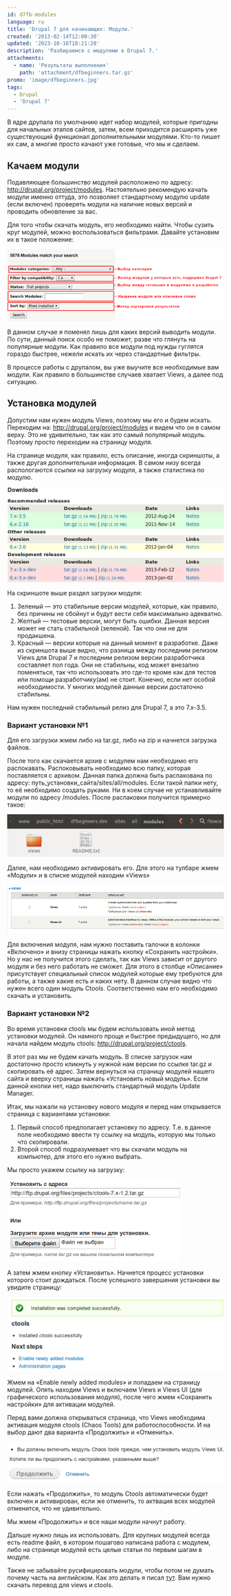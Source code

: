 ```yaml
---
id: d7fb-modules
language: ru
title: 'Drupal 7 для начинающих: Модули.'
created: '2013-02-14T12:00:30'
updated: '2023-10-16T18:21:20'
description: 'Разбираемся с модулями в Drupal 7.'
attachments:
  - name: 'Результаты выполнения'
    path: 'attachment/dfbeginners.tar.gz'
promo: 'image/dfbeginners.jpg'
tags:
  - Drupal
  - 'Drupal 7'
---
```


В ядре друпала по умолчанию идет набор модулей, которые пригодны для начальных
этапов сайтов, затем, всем приходится расширять уже существующий функционал
дополнительными модулями. Кто-то пишет их сам, а многие просто качают уже
готовые, что мы и сделаем.

## Качаем модули

Подавляющее большинство модулей расположено по
адресу: <http://drupal.org/project/modules>. Настоятельно рекомендую качать
модули именно оттуда, это позволяет стандартному модулю update (если включен)
проверять модули на наличие новых версий и проводить обновление за вас.

Для того чтобы скачать модуль, его необходимо найти. Чтобы сузить круг модулей,
можно воспользоваться фильтрами. Давайте установим их в такое положение:

![Фильтр модулей.](image/1.png)

В данном случае я поменял лишь для каких версий выводить модули. По сути, данный
поиск особо не поможет, разве что глянуть на популярные модули. Как правило все
модули под нужды гуглятся гораздо быстрее, нежели искать их через стандартные
фильтры.

В процессе работы с друпалом, вы уже выучите все необходимые вам модули. Как
правило в большинстве случаев хватает Views, а далее под ситуацию.

## Установка модулей

Допустим нам нужен модуль Views, поэтому мы его и будем искать. Переходим
на: <http://drupal.org/project/modules> и видем что он в самом верху. Это не
удивительно, так как это самый популярный модуль. Поэтому просто переходим на
страницу модуля.

На странице модуля, как правило, есть описание, иногда скриншоты, а также другая
дополнительная информация. В самом низу всегда распологаются ссылки на загрузку
модуля, а также статистика по модулю.

![Загрузка модуля.](image/2.png)

На скриншоте выше раздел загрузки модуля:

1. Зеленый — это стабильные версии модулей, которые, как правило, без причины не
   сбойнут и будут вести себя максимально адекватно.
2. Желтый — тестовые версии, могут быть ошибки. Данная версия может не стать
   стабильной (зеленой). Так что они не для продакшена.
3. Красный — версии которые на данный момент в разработке. Даже из скриншота
   выше видно, что разница между последним релизом Views для Drupal 7 и
   последним релизом версии разработчика составляет пол года. Они не стабильны,
   код может внезапно поменяться, так что использовать это где-то кроме как для
   тестов или помощи разработчику(ам) не стоит. Конечно, если нет особой
   необходимости. У многих модулей данные версии достаточно стабильны.

Нам нужен последний стабильный релиз для Drupal 7, а это 7.x-3.5.

### Вариант установки №1

Для его загрузки жмем либо на tar.gz, либо на zip и начнется загрузка файлов.

После того как скачается архив с модулем нам необходимо его распокавать.
Распоковывать необходимо всю папку, которая поставляется с архивом. Данная папка
должна быть распакована по адресу: путь_установки_сайта/sites/all/modules.
Если такой папки нету, то её необходимо создать руками. Ни в коем случае не
устанавливайте модули по адресу /modules. После распаковки получится примерно
такое:

![Модуль в папке.](image/3.png)

Далее, нам необходимо активировать его. Для этого на тулбаре жмем «Модули» и в
списке модулей находим «Views»

![Активация модуля.](image/4.png)

Для включения модуля, нам нужно поставить галочки в колонки «Включено» и внизу
страницы нажать кнопку «Сохранить настройки». Но у нас не получится этого
сделать, так как Views зависит от другого модуля и без него работать не сможет.
Для этого в столбце «Описание» присутствует специальный список модулей которые
ему требуются для работы, а также какие есть и каких нету. В данном случае видно
что нужен всего один модуль Ctools. Соответственно нам его необходимо скачать и
установить.

### Вариант установки №2

Во время установки ctools мы будем использовать иной метод установки модулей. Он
намного проще и быстрее предыдущего, но для начала найдем модуль
ctools: <http://drupal.org/project/ctools>.

В этот раз мы не будем качать модуль. В списке загрузок нам достаточно просто
кликнуть у нужной нам версии по ссылке tar.gz и скопировать её адрес. Затем
вернуться на страницу модулей нашего сайта и вверху страницы нажать «Установить
новый модуль». Если данной кнопки нет, надо выключить стандартный модуль Update
Manager.

Итак, мы нажали на установку нового модуля и перед нам открывается страница с
вариантами установки:

1. Первый способ предполагает установку по адресу. Т.е. в данное поле необходимо
   ввести ту ссылку на модуль, которую мы только что скопировали.
2. Второй способ подразумевает что вы скачали модуль на компьютер, для этого его
   нужно выбрать.

Мы просто укажем ссылку на загрузку:

![Автоматическая установка модулей.](image/5.png)

А затем жмем кнопку «Установить». Начнется процесс установки которого стоит
дождаться. После успешного завершения установки вы увидите страницу:

![Успешная установка модуля.](image/6.png)

Жмем на «Enable newly added modules» и попадаем на страницу модулей. Опять
находим Views и включаем Views и Views UI (для графического использования
модуля), после чего жмем «Сохранить настройки» для активации модулей.

Перед вами должна открываться страница, что Views необходима активация модуля
ctools (Chaos Tools) для работоспособности. И на выбор дают два варианта
«Продолжить» и «Отменить».

![Включение зависимых модулей.](image/7.png)

Если нажать «Продолжить», то модуль Ctools автоматически будет включен и
активирован, если же отменить, то актвация всех модулей отменится, что не
удивительно.

Мы жмем «Продолжить» и все наши модули начнут работу.

Дальше нужно лишь их использовать. Для крупных модулей всегда есть readme файл,
в котором пошагово написана работа с модулем, либо на странице модулей есть
целые статьи по первым шагам в модуле.

Также не забывайте русифицировать модули, чтобы потом не думать почему часть на
английском. Как это делать я писал [тут][d7fb-translate]. Вам нужно скачать
перевод для views и ctools.

[d7fb-translate]: ../../../../2013/01/24/d7fb-translate/index.ru.md
